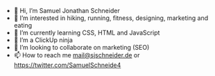 - 👋 Hi, I’m Samuel Jonathan Schneider
- 👀 I’m interested in hiking, running, fitness, designing, marketing and eating
- 🌱 I’m currently learning CSS, HTML and JavaScript
- 🥷 I’m a ClickUp ninja
- 💞️ I’m looking to collaborate on marketing (SEO)
- 📫 How to reach me mail@sjschneider.de or https://twitter.com/SamuelSchneide4

<!---
SchneiderSam/SchneiderSam is a ✨ special ✨ repository because its `README.md` (this file) appears on your GitHub profile.
You can click the Preview link to take a look at your changes.
--->
